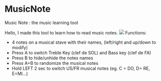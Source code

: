 # MusicNote
Music Note : the music learning tool

Hello,
I made this tool to learn how to read music notes.
![](https://github.com/Awot83/MusicNote/blob/master/MUSIC1.gif?raw=true)
Functions:
- 4 notes on a musical stave with their names, (left/right and up/down to modify)
- Press A to switch Treble Key (clef de SOL) and Bass key (clef de FA)
- Press B to hide/unhide the notes names
- Press A+B to randomize the musical notes
- Hold LEFT 2 sec to switch US/FR musical notes (eg. C = DO, D= RE, E=MI...)

